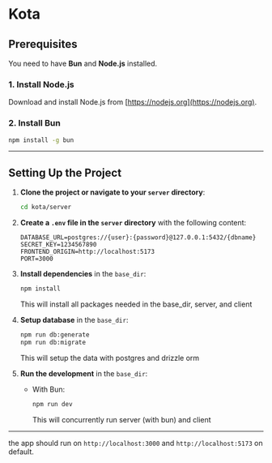 # Kota

## Prerequisites

You need to have **Bun** and **Node.js** installed.
### 1. Install Node.js
Download and install Node.js from [https://nodejs.org](https://nodejs.org).

### 2. Install Bun
```bash
npm install -g bun
```
---

## Setting Up the Project

1. **Clone the project or navigate to your `server` directory**:
    ```bash
    cd kota/server
    ```

2. **Create a `.env` file in the `server` directory** with the following content:
    ```plaintext
    DATABASE_URL=postgres://{user}:{password}@127.0.0.1:5432/{dbname}
    SECRET_KEY=1234567890
    FRONTEND_ORIGIN=http://localhost:5173
    PORT=3000
    
    ```

3. **Install dependencies** in the `base_dir`:
    ```bash
    npm install
    ```
    This will install all packages needed in the base_dir, server, and client

4. **Setup database** in the `base_dir`:
    ```bash
    npm run db:generate
    npm run db:migrate
    ```
    This will setup the data with postgres and drizzle orm

5. **Run the development** in the `base_dir`:
    - With Bun:
      ```bash
      npm run dev
      ```
      This will concurrently run server (with bun) and client 

---

the app should run on `http://localhost:3000` and `http://localhost:5173` on default.
